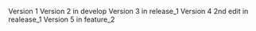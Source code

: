 Version 1
Version 2 in develop
Version 3 in release_1
Version 4 2nd edit in realease_1
Version 5 in feature_2

